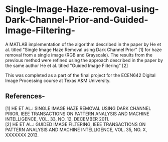 # Single-Image-Haze-removal-using-Dark-Channel-Prior-and-Guided-Image-Filtering-
A MATLAB implementation of the algorithm described in the paper by He et al. titled "Single Image Haze Removal using Dark Channel Prior" [1] for haze removal from a single image (RGB and Grayscale). The results from the previous method were refined using the approach described in the paper by the same author He et al. titled "Guided Image Filtering" [2]

This was completed as a part of the final project for the ECEN642 Digital Image Processing course at Texas A&M University.


## References- ##
[1] HE ET AL.: SINGLE IMAGE HAZE REMOVAL USING DARK CHANNEL PRIOR, IEEE TRANSACTIONS ON PATTERN ANALYSIS AND MACHINE INTELLIGENCE, VOL. 33, NO. 12, DECEMBER 2011. <br/>
[2] HE ET AL.: GUIDED IMAGE FILTERING, IEEE TRANSACTIONS ON PATTERN ANALYSIS AND MACHINE INTELLIGENCE, VOL. 35, NO. X, XXXXXXX 2013. 
